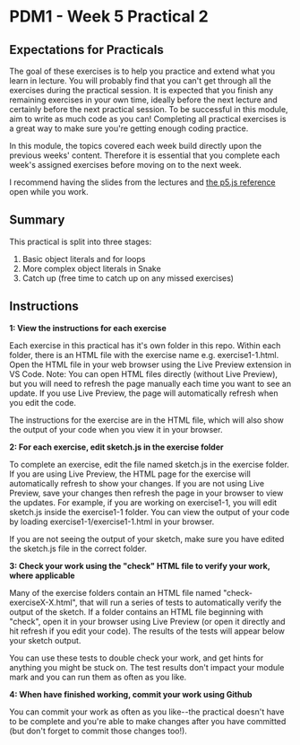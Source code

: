 # PDM1 - Week 5 Practical 2

## Expectations for Practicals
The goal of these exercises is to help you practice and extend what you learn in lecture. You will probably find that you can't get through all the exercises during the practical session. It is expected that you finish any remaining exercises in your own time, ideally before the next lecture and certainly before the next practical session. To be successful in this module, aim to write as much code as you can! Completing all practical exercises is a great way to make sure you're getting enough coding practice.

In this module, the topics covered each week build directly upon the previous weeks' content. Therefore it is essential that you complete each week's assigned exercises before moving on to the next week.

I recommend having the slides from the lectures and [the p5.js reference](https://p5js.org/reference/) open while you work.

## Summary

This practical is split into three stages:
1. Basic object literals and for loops
2. More complex object literals in Snake
3. Catch up (free time to catch up on any missed exercises)

## Instructions

**1: View the instructions for each exercise**

Each exercise in this practical has it's own folder in this repo. Within each folder, there is an HTML file with the exercise name e.g. exercise1-1.html. Open the HTML file in your web browser using the Live Preview extension in VS Code. Note: You can open HTML files directly (without Live Preview), but you will need to refresh the page manually each time you want to see an update. If you use Live Preview, the page will automatically refresh when you edit the code.

The instructions for the exercise are  in the HTML file, which will also show the output of your code when you view it in your browser.

**2: For each exercise, edit sketch.js in the exercise folder**

To complete an exercise, edit the file named sketch.js in the exercise folder. If you are using Live Preview, the HTML page for the exercise will automatically refresh to show your changes. If you are not using Live Preview, save your changes then refresh the page in your browser to view the updates. For example, if you are working on exercise1-1, you will edit sketch.js inside the exercise1-1 folder. You can view the output of your code by loading exercise1-1/exercise1-1.html in your browser.

If you are not seeing the output of your sketch, make sure you have edited the sketch.js file in the correct folder.

**3: Check your work using the "check" HTML file to verify your work, where applicable**

Many of the exercise folders contain an HTML file named "check-exerciseX-X.html", that will run a series of tests to automatically verify the output of the sketch. If a folder contains an HTML file beginning with "check", open it in your browser using Live Preview (or open it directly and hit refresh if you edit your code). The results of the tests will appear below your sketch output.

You can use these tests to double check your work, and get hints for anything you might be stuck on. The test results don't impact your module mark and you can run them as often as you like.

**4: When have finished working, commit your work using Github**

You can commit your work as often as you like--the practical doesn't have to be complete and you're able to make changes after you have committed (but don't forget to commit those changes too!).